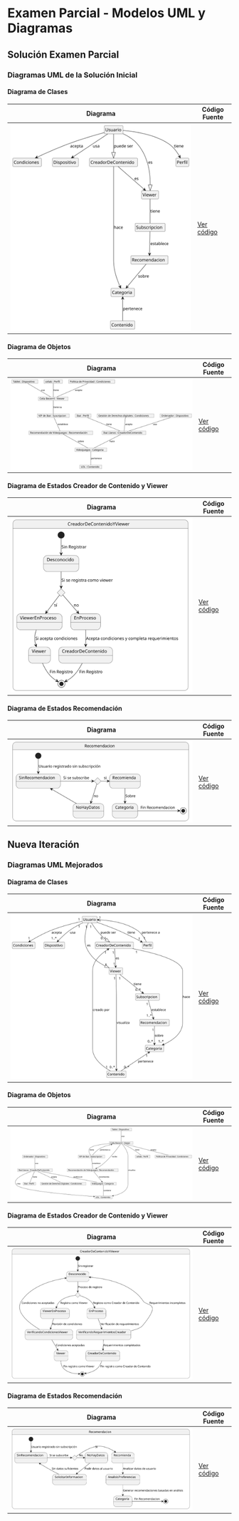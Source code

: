 # Examen Parcial - Modelos UML y Diagramas

## Solución Examen Parcial

### **Diagramas UML de la Solución Inicial**

#### Diagrama de Clases
| Diagrama | Código Fuente |
|----------|---------------|
| ![Diagrama de Clases](https://raw.githubusercontent.com/Ingenieria-Informatica-UNEATLANTICO/app-actividad-post-parcial-celiabecerril/2d88ddadcd83cd53773a098fb26c2f409fb82e4e/images/DiagramaClases.svg) | [Ver código](https://github.com/Ingenieria-Informatica-UNEATLANTICO/app-actividad-post-parcial-celiabecerril/blob/main/modelosUML/MdD1-Ddc.puml) |

#### Diagrama de Objetos
| Diagrama | Código Fuente |
|----------|---------------|
| ![Diagrama de Objetos](https://raw.githubusercontent.com/Ingenieria-Informatica-UNEATLANTICO/app-actividad-post-parcial-celiabecerril/2d88ddadcd83cd53773a098fb26c2f409fb82e4e/images/DiagramaObjetos.svg) | [Ver código](https://github.com/Ingenieria-Informatica-UNEATLANTICO/app-actividad-post-parcial-celiabecerril/blob/main/modelosUML/MdD1-DdO.puml) |

#### Diagrama de Estados Creador de Contenido y Viewer
| Diagrama | Código Fuente |
|----------|---------------|
| ![Diagrama de Estados Creador de Contenido y Viewer](https://raw.githubusercontent.com/Ingenieria-Informatica-UNEATLANTICO/app-actividad-post-parcial-celiabecerril/2d88ddadcd83cd53773a098fb26c2f409fb82e4e/images/DiagramaEstadosCreador.svg) | [Ver código](https://github.com/Ingenieria-Informatica-UNEATLANTICO/app-actividad-post-parcial-celiabecerril/blob/main/modelosUML/MdD1-DdE-CreadorContenidoViewer.puml) |

#### Diagrama de Estados Recomendación
| Diagrama | Código Fuente |
|----------|---------------|
| ![Diagrama de Estados Recomendación](https://raw.githubusercontent.com/Ingenieria-Informatica-UNEATLANTICO/app-actividad-post-parcial-celiabecerril/2d88ddadcd83cd53773a098fb26c2f409fb82e4e/images/DiagramaEstados-Recomendacion1.svg) | [Ver código](https://github.com/Ingenieria-Informatica-UNEATLANTICO/app-actividad-post-parcial-celiabecerril/blob/main/modelosUML/MdD1-DdE-Recomendacion.puml) |

## Nueva Iteración

### **Diagramas UML Mejorados**

#### Diagrama de Clases
| Diagrama | Código Fuente |
|----------|---------------|
| ![Diagrama de Clases](https://github.com/Ingenieria-Informatica-UNEATLANTICO/app-actividad-post-parcial-celiabecerril/blob/main/images/DiagramaClases2.svg) | [Ver código](https://github.com/Ingenieria-Informatica-UNEATLANTICO/app-actividad-post-parcial-celiabecerril/blob/main/modelosUML/MdD2-DdC.puml) |

#### Diagrama de Objetos
| Diagrama | Código Fuente |
|----------|---------------|
| ![Diagrama de Objetos](https://raw.githubusercontent.com/Ingenieria-Informatica-UNEATLANTICO/app-actividad-post-parcial-celiabecerril/2d88ddadcd83cd53773a098fb26c2f409fb82e4e/images/DiagramaObjetos2.svg) | [Ver código](https://github.com/Ingenieria-Informatica-UNEATLANTICO/app-actividad-post-parcial-celiabecerril/blob/main/modelosUML/MdD2-DdO.puml) |

#### Diagrama de Estados Creador de Contenido y Viewer
| Diagrama | Código Fuente |
|----------|---------------|
| ![Diagrama de Estados Creador de Contenido y Viewer](https://raw.githubusercontent.com/Ingenieria-Informatica-UNEATLANTICO/app-actividad-post-parcial-celiabecerril/2d88ddadcd83cd53773a098fb26c2f409fb82e4e/images/DiagramaEstadosCreadoryViewer2.svg) | [Ver código](https://github.com/Ingenieria-Informatica-UNEATLANTICO/app-actividad-post-parcial-celiabecerril/blob/main/modelosUML/MdD2-DdE-CreadoryViewer.puml) |

#### Diagrama de Estados Recomendación
| Diagrama | Código Fuente |
|----------|---------------|
| ![Diagrama de Estados Recomendación](https://raw.githubusercontent.com/Ingenieria-Informatica-UNEATLANTICO/app-actividad-post-parcial-celiabecerril/2d88ddadcd83cd53773a098fb26c2f409fb82e4e/images/DiagramaEstadosRecomendacion2.svg) | [Ver código](https://github.com/Ingenieria-Informatica-UNEATLANTICO/app-actividad-post-parcial-celiabecerril/blob/main/modelosUML/MdD2-DdE-Recomendacion.puml) |


